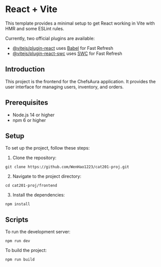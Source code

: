 # React + Vite

This template provides a minimal setup to get React working in Vite with HMR and some ESLint rules.

Currently, two official plugins are available:

-   [@vitejs/plugin-react](https://github.com/vitejs/vite-plugin-react/blob/main/packages/plugin-react/README.md) uses [Babel](https://babeljs.io/) for Fast Refresh
-   [@vitejs/plugin-react-swc](https://github.com/vitejs/vite-plugin-react-swc) uses [SWC](https://swc.rs/) for Fast Refresh

## Introduction

This project is the frontend for the ChefsAura application. It provides the user interface for managing users, inventory, and orders.

## Prerequisites

-   Node.js 14 or higher
-   npm 6 or higher

## Setup

To set up the project, follow these steps:

1. Clone the repository:

```
git clone https://github.com/WenHao1223/cat201-proj.git
```

2. Navigate to the project directory:

```
cd cat201-proj/frontend
```

3. Install the dependencies:

```
npm install
```

## Scripts

To run the development server:

```
npm run dev
```

To build the project:

```
npm run build
```
